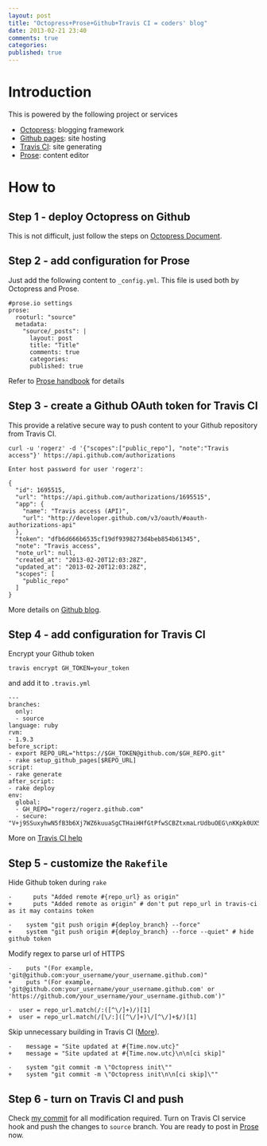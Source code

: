 ```yaml
---
layout: post
title: "Octopress+Prose+Github+Travis CI = coders' blog"
date: 2013-02-21 23:40
comments: true
categories: 
published: true
---
```


# Introduction

This is powered by the following project or services

* [Octopress](http://octopress.org): blogging framework
* [Github pages](http://pages.github.com/): site hosting
* [Travis CI](http://travis-ci.org): site generating
* [Prose](http://prose.io): content editor

# How to

## Step 1 - deploy Octopress on Github

This is not difficult, just follow the steps on [Octopress Document](http://octopress.org/docs/).

## Step 2 - add configuration for Prose

Just add the following content to `_config.yml`. This file is used both by Octopress and Prose.

    #prose.io settings 
    prose: 
      rooturl: "source" 
      metadata: 
        "source/_posts": | 
          layout: post 
          title: "Title" 
          comments: true 
          categories:  
          published: true 

Refer to [Prose handbook](prose.io/help/handbook.html) for details

## Step 3 - create a Github OAuth token for Travis CI

This provide a relative secure way to push content to your Github repository from Travis CI.

    curl -u 'rogerz' -d '{"scopes":["public_repo"], "note":"Travis access"}' https://api.github.com/authorizations
    
    Enter host password for user 'rogerz':
    
    {
      "id": 1695515,
      "url": "https://api.github.com/authorizations/1695515",
      "app": {
        "name": "Travis access (API)",
        "url": "http://developer.github.com/v3/oauth/#oauth-authorizations-api"
      },
      "token": "dfb6d666b6535cf19df9398273d4beb854b61345",
      "note": "Travis access",
      "note_url": null,
      "created_at": "2013-02-20T12:03:28Z",
      "updated_at": "2013-02-20T12:03:28Z",
      "scopes": [
	    "public_repo"
      ]
    }

More details on [Github blog](https://github.com/blog/1270-easier-builds-and-deployments-using-git-over-https-and-oauth).

## Step 4 - add configuration for Travis CI

Encrypt your Github token

	travis encrypt GH_TOKEN=your_token

and add it to `.travis.yml`

    ---
    branches:
      only:
      - source
    language: ruby
    rvm:
    - 1.9.3
    before_script:
    - export REPO_URL="https://$GH_TOKEN@github.com/$GH_REPO.git"
    - rake setup_github_pages[$REPO_URL]
    script:
    - rake generate
    after_script:
    - rake deploy
    env:
      global:
      - GH_REPO="rogerz/rogerz.github.com"
      - secure: "V+j9SSuxyhwN5fB3b6Xj7WZ6kuuaSgCTHaiHHfGtPfwSCBZtxmaLrUdbuOEG\nKKpk0UX5nJoqEM0nmgAT1I5KKI2vkx4TX+mHnNQ0rUInipXTf7C9z/42OxKM\nrY5wgcD0G8ChccFAzJNYqFEXXkmiaYDWxjwlslA8pOZKSmHH8z4="
      
More on [Travis CI help](http://about.travis-ci.org/docs/user/build-configuration/#Secure-environment-variables)

## Step 5 - customize the `Rakefile`

Hide Github token during `rake`

    -      puts "Added remote #{repo_url} as origin"
    +      puts "Added remote as origin" # don't put repo_url in travis-ci as it may contains token

    -    system "git push origin #{deploy_branch} --force"
    +    system "git push origin #{deploy_branch} --force --quiet" # hide github token

Modify regex to parse url of HTTPS

    -    puts "(For example, 'git@github.com:your_username/your_username.github.com)"
    +    puts "(For example, 'git@github.com:your_username/your_username.github.com' or 'https://github.com/your_username/your_username.github.com')"

    -  user = repo_url.match(/:([^\/]+)/)[1]
    +  user = repo_url.match(/[\/:]([^\/]+)\/[^\/]+$/)[1]

Skip unnecessary building in Travis CI ([More](http://about.travis-ci.org/docs/user/how-to-skip-a-build/)).

    -    message = "Site updated at #{Time.now.utc}"
    +    message = "Site updated at #{Time.now.utc}\n\n[ci skip]"

    -    system "git commit -m \"Octopress init\""
    +    system "git commit -m \"Octopress init\n\n[ci skip]\""

## Step 6 - turn on Travis CI and push

Check [my commit]( https://github.com/rogerz/rogerz.github.com/commit/49e2c9c4b20748300a2db67a7b23a8a584cad86e) for all modification required. Turn on Travis CI service hook and push the changes to `source` branch. You are ready to post in [Prose](http://prose.io) now.
